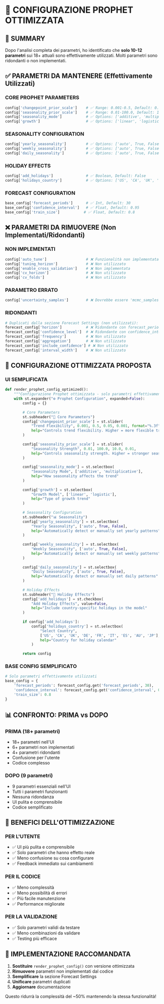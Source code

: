 # 🔧 CONFIGURAZIONE PROPHET OTTIMIZZATA

## 🎯 SUMMARY

Dopo l'analisi completa dei parametri, ho identificato che **solo 10-12 parametri** sui 18+ attuali sono effettivamente utilizzati. Molti parametri sono ridondanti o non implementati.

## ✅ PARAMETRI DA MANTENERE (Effettivamente Utilizzati)

### **CORE PROPHET PARAMETERS** 
```python
config['changepoint_prior_scale']    # ✅ Range: 0.001-0.5, Default: 0.05
config['seasonality_prior_scale']    # ✅ Range: 0.01-100.0, Default: 10.0
config['seasonality_mode']           # ✅ Options: ['additive', 'multiplicative']
config['growth']                     # ✅ Options: ['linear', 'logistic']
```

### **SEASONALITY CONFIGURATION**
```python
config['yearly_seasonality']         # ✅ Options: ['auto', True, False]
config['weekly_seasonality']         # ✅ Options: ['auto', True, False] 
config['daily_seasonality']          # ✅ Options: ['auto', True, False]
```

### **HOLIDAY EFFECTS**
```python
config['add_holidays']               # ✅ Boolean, Default: False
config['holidays_country']           # ✅ Options: ['US', 'CA', 'UK', 'DE', 'FR', 'IT', 'ES', 'AU', 'JP']
```

### **FORECAST CONFIGURATION**
```python
base_config['forecast_periods']      # ✅ Int, Default: 30
base_config['confidence_interval']   # ✅ Float, Default: 0.95
base_config['train_size']           # ✅ Float, Default: 0.8
```

## ❌ PARAMETRI DA RIMUOVERE (Non Implementati/Ridondanti)

### **NON IMPLEMENTATI**
```python
config['auto_tune']                  # ❌ Funzionalità non implementata
config['tuning_horizon']             # ❌ Non utilizzato
config['enable_cross_validation']    # ❌ Non implementata
config['cv_horizon']                 # ❌ Non utilizzato
config['cv_folds']                   # ❌ Non utilizzato
```

### **PARAMETRO ERRATO**
```python
config['uncertainty_samples']        # ❌ Dovrebbe essere 'mcmc_samples' per Prophet
```

### **RIDONDANTI**
```python
# Duplicati dalla sezione Forecast Settings (non utilizzati):
forecast_config['horizon']           # ❌ Ridondante con forecast_periods
forecast_config['confidence_level']  # ❌ Ridondante con confidence_interval
forecast_config['frequency']         # ❌ Non utilizzato
forecast_config['aggregation']       # ❌ Non utilizzato
forecast_config['include_confidence'] # ❌ Non utilizzato
forecast_config['interval_width']    # ❌ Non utilizzato
```

## 🔧 CONFIGURAZIONE OTTIMIZZATA PROPOSTA

### **UI SEMPLIFICATA**
```python
def render_prophet_config_optimized():
    """Configurazione Prophet ottimizzata - solo parametri effettivamente utilizzati"""
    with st.expander("⚙️ Prophet Configuration", expanded=False):
        config = {}
        
        # Core Parameters
        st.subheader("🔧 Core Parameters")
        config['changepoint_prior_scale'] = st.slider(
            "Trend Flexibility", 0.001, 0.5, 0.05, 0.001, format="%.3f",
            help="Controls trend flexibility. Higher = more flexible trend"
        )
        
        config['seasonality_prior_scale'] = st.slider(
            "Seasonality Strength", 0.01, 100.0, 10.0, 0.01,
            help="Controls seasonality strength. Higher = stronger seasonality"
        )
        
        config['seasonality_mode'] = st.selectbox(
            "Seasonality Mode", ['additive', 'multiplicative'], 
            help="How seasonality affects the trend"
        )
        
        config['growth'] = st.selectbox(
            "Growth Model", ['linear', 'logistic'],
            help="Type of growth trend"
        )
        
        # Seasonality Configuration
        st.subheader("📊 Seasonality")
        config['yearly_seasonality'] = st.selectbox(
            "Yearly Seasonality", ['auto', True, False],
            help="Automatically detect or manually set yearly patterns"
        )
        
        config['weekly_seasonality'] = st.selectbox(
            "Weekly Seasonality", ['auto', True, False],
            help="Automatically detect or manually set weekly patterns"
        )
        
        config['daily_seasonality'] = st.selectbox(
            "Daily Seasonality", ['auto', True, False],
            help="Automatically detect or manually set daily patterns"
        )
        
        # Holiday Effects
        st.subheader("🎉 Holiday Effects")
        config['add_holidays'] = st.checkbox(
            "Add Holiday Effects", value=False,
            help="Include country-specific holidays in the model"
        )
        
        if config['add_holidays']:
            config['holidays_country'] = st.selectbox(
                "Select Country", 
                ['US', 'CA', 'UK', 'DE', 'FR', 'IT', 'ES', 'AU', 'JP'],
                help="Country for holiday calendar"
            )
        
        return config
```

### **BASE CONFIG SEMPLIFICATO**
```python
# Solo parametri effettivamente utilizzati
base_config = {
    'forecast_periods': forecast_config.get('forecast_periods', 30),
    'confidence_interval': forecast_config.get('confidence_interval', 0.95),
    'train_size': 0.8
}
```

## 📊 CONFRONTO: PRIMA vs DOPO

### **PRIMA (18+ parametri)**
- 18+ parametri nell'UI
- 6+ parametri non implementati
- 4+ parametri ridondanti
- Confusione per l'utente
- Codice complesso

### **DOPO (9 parametri)**
- 9 parametri essenziali nell'UI
- Tutti i parametri funzionanti
- Nessuna ridondanza
- UI pulita e comprensibile
- Codice semplificato

## 🎯 BENEFICI DELL'OTTIMIZZAZIONE

### **PER L'UTENTE**
- ✅ UI più pulita e comprensibile
- ✅ Solo parametri che hanno effetto reale
- ✅ Meno confusione su cosa configurare
- ✅ Feedback immediato sui cambiamenti

### **PER IL CODICE**
- ✅ Meno complessità
- ✅ Meno possibilità di errori
- ✅ Più facile manutenzione
- ✅ Performance migliorate

### **PER LA VALIDAZIONE**
- ✅ Solo parametri validi da testare
- ✅ Meno combinazioni da validare
- ✅ Testing più efficace

## 🚀 IMPLEMENTAZIONE RACCOMANDATA

1. **Sostituire** `render_prophet_config()` con versione ottimizzata
2. **Rimuovere** parametri non implementati dal codice
3. **Semplificare** la sezione Forecast Settings
4. **Unificare** parametri duplicati
5. **Aggiornare** documentazione

Questo ridurrà la complessità del ~50% mantenendo la stessa funzionalità!
